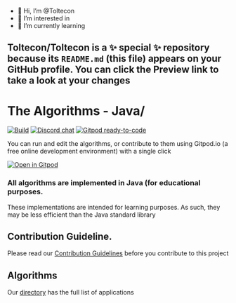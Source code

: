 - 👋 Hi, I’m @Toltecon
- 👀 I’m interested in          
- 🌱 I’m currently learning    
 
Toltecon/Toltecon is a ✨ special ✨ repository because its `README.md` (this file) appears on your GitHub profile.
You can click the Preview link to take a look at your changes
-
# The Algorithms - Java/ 

[![Build](https://github.com/TheAlgorithms/Java/actions/workflows/build.yml/badge.svg?branch=master)](https://github.com/TheAlgorithms/Java/actions/workflows/build.yml)
[![Discord chat](https://img.shields.io/discord/808045925556682782.svg?logo=discord&colorB=7289DA&style=flat-square)](https://discord.gg/c7MnfGFGa6)
[![Gitpod ready-to-code](https://img.shields.io/badge/Gitpod-ready--to--code-blue?logo=gitpod)](https://gitpod.io/#https://github.com/TheAlgorithms/Java)


You can run and edit the algorithms, or contribute to them using Gitpod.io (a free online development environment) with a single click

[![Open in Gitpod](https://gitpod.io/button/open-in-gitpod.svg)](https://gitpod.io/#https://github.com/TheAlgorithms/Java)

### All algorithms are implemented in Java (for educational purposes.
These implementations are intended for learning purposes. As such, they may be less efficient than the Java standard library

## Contribution Guideline.
Please read our [Contribution Guidelines](CONTRIBUTING.md) before you contribute to this project

## Algorithms
Our [directory](DIRECTORY.md) has the full list of applications
